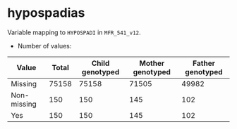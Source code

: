 # hypospadias
Variable mapping to `HYPOSPADI` in `MFR_541_v12`.
- Number of values:

| Value | Total | Child genotyped | Mother genotyped | Father genotyped |
| ----- | ----- | --------------- | ---------------- | ---------------- |
| Missing | 75158 | 75158 | 71505 | 49982 |
| Non-missing | 150 | 150 | 145 | 102 |
| Yes | 150 | 150 | 145 |102 |



